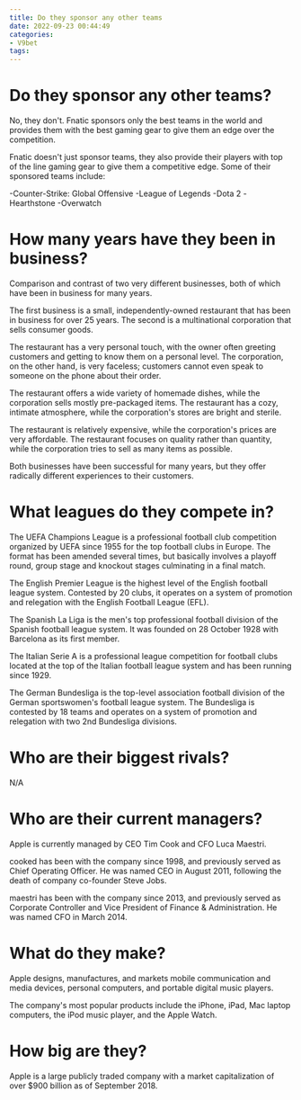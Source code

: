 ```yaml
---
title: Do they sponsor any other teams
date: 2022-09-23 00:44:49
categories:
- V9bet
tags:
---
```



#  Do they sponsor any other teams?

No, they don't. Fnatic sponsors only the best teams in the world and provides them with the best gaming gear to give them an edge over the competition.

Fnatic doesn't just sponsor teams, they also provide their players with top of the line gaming gear to give them a competitive edge. Some of their sponsored teams include:

-Counter-Strike: Global Offensive
-League of Legends
-Dota 2
-Hearthstone
-Overwatch

#  How many years have they been in business?

Comparison and contrast of two very different businesses, both of which have been in business for many years.

The first business is a small, independently-owned restaurant that has been in business for over 25 years. The second is a multinational corporation that sells consumer goods.

The restaurant has a very personal touch, with the owner often greeting customers and getting to know them on a personal level. The corporation, on the other hand, is very faceless; customers cannot even speak to someone on the phone about their order.

The restaurant offers a wide variety of homemade dishes, while the corporation sells mostly pre-packaged items. The restaurant has a cozy, intimate atmosphere, while the corporation's stores are bright and sterile.

The restaurant is relatively expensive, while the corporation's prices are very affordable. The restaurant focuses on quality rather than quantity, while the corporation tries to sell as many items as possible.

Both businesses have been successful for many years, but they offer radically different experiences to their customers.

#  What leagues do they compete in?

The UEFA Champions League is a professional football club competition organized by UEFA since 1955 for the top football clubs in Europe. The format has been amended several times, but basically involves a playoff round, group stage and knockout stages culminating in a final match.

The English Premier League is the highest level of the English football league system. Contested by 20 clubs, it operates on a system of promotion and relegation with the English Football League (EFL).

The Spanish La Liga is the men's top professional football division of the Spanish football league system. It was founded on 28 October 1928 with Barcelona as its first member.

The Italian Serie A is a professional league competition for football clubs located at the top of the Italian football league system and has been running since 1929.

The German Bundesliga is the top-level association football division of the German sportswomen's football league system. The Bundesliga is contested by 18 teams and operates on a system of promotion and relegation with two 2nd Bundesliga divisions.

#  Who are their biggest rivals?

N/A

#  Who are their current managers?

Apple is currently managed by CEO Tim Cook and CFO Luca Maestri.

 cooked has been with the company since 1998, and previously served as Chief Operating Officer. He was named CEO in August 2011, following the death of company co-founder Steve Jobs.

maestri has been with the company since 2013, and previously served as Corporate Controller and Vice President of Finance & Administration. He was named CFO in March 2014.

# What do they make?

Apple designs, manufactures, and markets mobile communication and media devices, personal computers, and portable digital music players.

The company's most popular products include the iPhone, iPad, Mac laptop computers, the iPod music player, and the Apple Watch.

# How big are they?

Apple is a large publicly traded company with a market capitalization of over $900 billion as of September 2018.